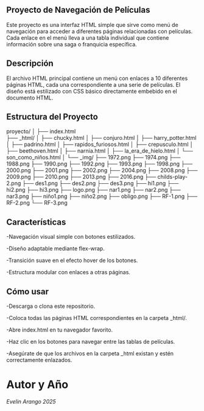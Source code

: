 ## Proyecto de Navegación de Películas 
Este proyecto es una interfaz HTML simple que sirve como menú de navegación para acceder a diferentes páginas relacionadas con películas. Cada enlace en el menú lleva a una tabla individual que contiene información sobre una saga o franquicia específica.

## Descripción
El archivo HTML principal contiene un menú con enlaces a 10 diferentes páginas HTML, cada una correspondiente a una serie de películas. El diseño está estilizado con CSS básico directamente embebido en el documento HTML.

## Estructura del Proyecto

proyecto/
│
├── index.html      
├── _html/
│   ├── chucky.html
│   ├── conjuro.html
│   ├── harry_potter.html
│   ├── padrino.html
│   ├── rapidos_furiosos.html
│   ├── crepusculo.html
│   ├── beethoven.html
│   ├── narnia.html
│   ├── la_era_de_hielo.html
│   └── son_como_niños.html
│
└── _img/
    ├── 1972.png
    ├── 1974.png
    ├── 1988.png
    ├── 1990.png
    ├── 1992.png
    ├── 1993.png
    ├── 1998.png
    ├── 2000.png
    ├── 2001.png
    ├── 2002.png
    ├── 2004.png
    ├── 2008.png
    ├── 2009.png
    ├── 2010.png
    ├── 2013.png
    ├── 2016.png
    ├── childs-play-2.png
    ├── des1.png
    ├── des2.png
    ├── des3.png
    ├── hi1.png
    ├── hi2.png
    ├── hi3.png
    ├── logo.png
    ├── nar1.png
    ├── nar2.png
    ├── nar3.png
    ├── niño1.png
    ├── niño2.png
    ├── obligo.png
    ├── RF-1.png
    ├── RF-2.png
    └── RF-3.png

    
##  Características
-Navegación visual simple con botones estilizados.

-Diseño adaptable mediante flex-wrap.

-Transición suave en el efecto hover de los botones.

-Estructura modular con enlaces a otras páginas.

## Cómo usar
-Descarga o clona este repositorio.

-Coloca todas las páginas HTML correspondientes en la carpeta _html/.

-Abre index.html en tu navegador favorito.

-Haz clic en los botones para navegar entre las tablas de películas.

-Asegúrate de que los archivos en la carpeta _html existan y estén correctamente enlazados.

# Autor y Año

*Evelin Arango*
*2025*